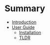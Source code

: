 # Summary

- [Introduction](./intro.md)
- [User Guide](./USERGUIDE.md)
    - [Installation](./installation.md)
    - [TLDR](./tldr.md)



